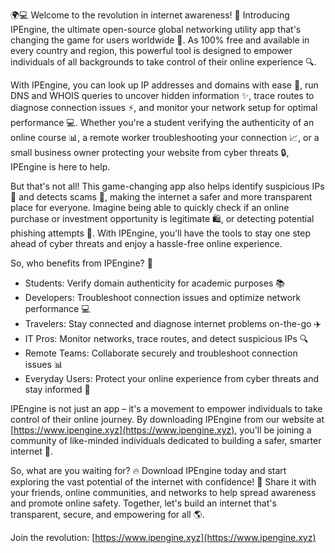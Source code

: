 🌍💻 Welcome to the revolution in internet awareness! 🚀 Introducing IPEngine, the ultimate open-source global networking utility app that's changing the game for users worldwide 📡. As 100% free and available in every country and region, this powerful tool is designed to empower individuals of all backgrounds to take control of their online experience 🔍.

With IPEngine, you can look up IP addresses and domains with ease 📍, run DNS and WHOIS queries to uncover hidden information ✨, trace routes to diagnose connection issues ⚡️, and monitor your network setup for optimal performance 💻. Whether you're a student verifying the authenticity of an online course 📊, a remote worker troubleshooting your connection 📈, or a small business owner protecting your website from cyber threats 🔒, IPEngine is here to help.

But that's not all! This game-changing app also helps identify suspicious IPs 👀 and detects scams 💸, making the internet a safer and more transparent place for everyone. Imagine being able to quickly check if an online purchase or investment opportunity is legitimate 🛍️, or detecting potential phishing attempts 📧. With IPEngine, you'll have the tools to stay one step ahead of cyber threats and enjoy a hassle-free online experience.

So, who benefits from IPEngine? 🤔

* Students: Verify domain authenticity for academic purposes 📚
* Developers: Troubleshoot connection issues and optimize network performance 💻
* Travelers: Stay connected and diagnose internet problems on-the-go ✈️
* IT Pros: Monitor networks, trace routes, and detect suspicious IPs 🔍
* Remote Teams: Collaborate securely and troubleshoot connection issues 📊
* Everyday Users: Protect your online experience from cyber threats and stay informed 💪

IPEngine is not just an app – it's a movement to empower individuals to take control of their online journey. By downloading IPEngine from our website at [https://www.ipengine.xyz](https://www.ipengine.xyz), you'll be joining a community of like-minded individuals dedicated to building a safer, smarter internet 🌟.

So, what are you waiting for? 🔥 Download IPEngine today and start exploring the vast potential of the internet with confidence! 💪 Share it with your friends, online communities, and networks to help spread awareness and promote online safety. Together, let's build an internet that's transparent, secure, and empowering for all 🌎.

Join the revolution: [https://www.ipengine.xyz](https://www.ipengine.xyz)